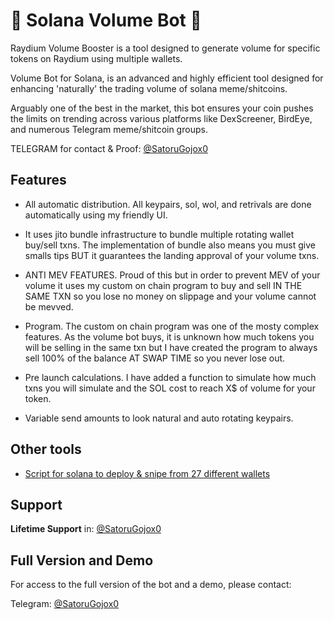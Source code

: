 # 🚀 Solana Volume Bot 🚀
Raydium Volume Booster is a tool designed to generate volume for specific tokens on Raydium using multiple wallets.

Volume Bot for Solana, is an advanced and highly efficient tool designed for enhancing 'naturally' the trading volume of solana meme/shitcoins.

Arguably one of the best in the market, this bot ensures your coin pushes the limits on trending across various platforms like DexScreener, BirdEye, and numerous Telegram meme/shitcoin groups.

TELEGRAM for contact & Proof: [@SatoruGojox0](https://t.me/SatoruGojox0)

## Features

* All automatic distribution.  All keypairs, sol, wol, and retrivals are done automatically using my friendly UI.

* It uses jito bundle infrastructure to bundle multiple rotating wallet buy/sell txns.  The implementation of bundle also means you must give smalls tips BUT it guarantees the landing approval of your volume txns.

* ANTI MEV FEATURES.  Proud of this but in order to prevent MEV of your volume it uses my custom on chain program to buy and sell IN THE SAME TXN so you lose no money on slippage and your volume cannot be mevved.

* Program.  The custom on chain program was one of the mosty complex features.  As the volume bot buys, it is unknown how much tokens you will be selling in the same txn but I have created the program to always sell 100% of the balance AT SWAP TIME so you never lose out.

* Pre launch calculations.  I have added a function to simulate how much txns you will simulate and the SOL cost to reach X$ of volume for your token.

* Variable send amounts to look natural and auto rotating keypairs.


## Other tools

* [Script for solana to deploy & snipe from 27 different wallets](https://github.com/valerianonocilla/Solana-Jito-Bundle-Bot/)


## Support

**Lifetime Support** in: [@SatoruGojox0](https://t.me/SatoruGojox0)


## Full Version and Demo

For access to the full version of the bot and a demo, please contact:

Telegram: [@SatoruGojox0](https://t.me/SatoruGojox0)
